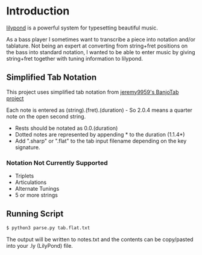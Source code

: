 # Introduction

[lilypond](http://lilypond.org) is a powerful system for typesetting beautiful music.

As a bass player I sometimes want to transcribe a piece into notation and/or tablature.  Not
being an expert at converting from string+fret positions on the bass into standard notation,
I wanted to be able to enter music by giving string+fret together with tuning information to lilypond.


## Simplified Tab Notation
This project uses simplified tab notation from [jeremy9959's BanjoTab project](https://github.com/jeremy9959/BanjoTab)

Each note is entered as (string).(fret).(duration) - So 2.0.4 means a quarter note on
the open second string.

* Rests should be notated as 0.0.(duration)
* Dotted notes are represented by appending * to the duration (1.1.4*)
* Add ".sharp" or ".flat" to the tab input filename depending on the key signature.

### Notation Not Currently Supported
* Triplets
* Articulations
* Alternate Tunings
* 5 or more strings

## Running Script

```bash
$ python3 parse.py tab.flat.txt
```

The output will be written to notes.txt and the contents can be copy/pasted into your .ly (LilyPond) file.